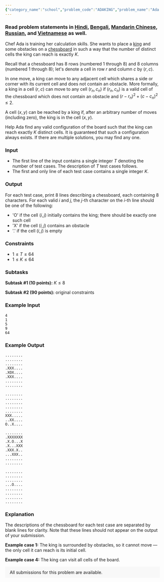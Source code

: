 ```yaml
---
{"category_name":"school","problem_code":"ADAKING","problem_name":"Ada King","problemComponents":{"constraints":"","constraintsState":false,"subtasks":"","subtasksState":false,"inputFormat":"","inputFormatState":false,"outputFormat":"","outputFormatState":false,"sampleTestCases":{}},"video_editorial_url":"https://youtu.be/UHheckWroMk","languages_supported":{"0":"CPP14","1":"C","2":"JAVA","3":"PYTH 3.6","4":"CPP17","5":"PYTH","6":"PYP3","7":"CS2","8":"ADA","9":"PYPY","10":"TEXT","11":"PAS fpc","12":"NODEJS","13":"RUBY","14":"PHP","15":"GO","16":"HASK","17":"TCL","18":"PERL","19":"SCALA","20":"LUA","21":"kotlin","22":"BASH","23":"JS","24":"LISP sbcl","25":"rust","26":"PAS gpc","27":"BF","28":"CLOJ","29":"R","30":"D","31":"CAML","32":"FORT","33":"ASM","34":"swift","35":"FS","36":"WSPC","37":"LISP clisp","38":"SQL","39":"SCM guile","40":"PERL6","41":"ERL","42":"CLPS","43":"ICK","44":"NICE","45":"PRLG","46":"ICON","47":"COB","48":"SCM chicken","49":"PIKE","50":"SCM qobi","51":"ST","52":"SQLQ","53":"NEM"},"max_timelimit":1,"source_sizelimit":50000,"problem_author":"alei","problem_tester":"","date_added":"16-10-2018","tags":{"0":"alei","1":"alei","2":"cakewalk","3":"constructive","4":"july20"},"problem_difficulty_level":"Cakewalk","best_tag":"","editorial_url":"https://discuss.codechef.com/problems/ADAKING","time":{"view_start_date":1594632600,"submit_start_date":1594632600,"visible_start_date":1594632600,"end_date":1735669800},"is_direct_submittable":false,"problemDiscussURL":"https://discuss.codechef.com/search?q=ADAKING","is_proctored":false,"visitedContests":{},"layout":"problem"}
---
```

### Read problem statements in [Hindi](https://www.codechef.com/download/translated/JULY20/hindi/ADAKING.pdf), [Bengali](https://www.codechef.com/download/translated/JULY20/bengali/ADAKING.pdf), [Mandarin Chinese](https://www.codechef.com/download/translated/JULY20/mandarin/ADAKING.pdf), [Russian](https://www.codechef.com/download/translated/JULY20/russian/ADAKING.pdf), and [Vietnamese](https://www.codechef.com/download/translated/JULY20/vietnamese/ADAKING.pdf) as well.

Chef Ada is training her calculation skills. She wants to place a <a href="">king</a> and some obstacles on a <a href="https://en.wikipedia.org/wiki/Chessboard">chessboard</a> in such a way that the number of distinct cells the king can reach is exactly $K$.

Recall that a chessboard has $8$ rows (numbered $1$ through $8$) and $8$ columns (numbered $1$ through $8$); let's denote a cell in row $r$ and column $c$ by $(r,c)$.

In one move, a king can move to any adjacent cell which shares a side or corner with its current cell and does not contain an obstacle. More formally, a king in a cell $(r,c)$ can move to any cell $(r_n,c_n)$ if $(r_n,c_n)$ is a valid cell of the chessboard which does not contain an obstacle and $(r-r_n)^2+(c-c_n)^2 \le 2$. 

A cell $(x,y)$ can be reached by a king if, after an arbitrary number of moves (including zero), the king is in the cell $(x,y)$.

Help Ada find any valid configuration of the board such that the king can reach exactly $K$ distinct cells. It is guaranteed that such a configuration always exists. If there are multiple solutions, you may find any one.

### Input
- The first line of the input contains a single integer $T$ denoting the number of test cases. The description of $T$ test cases follows.
- The first and only line of each test case contains a single integer $K$.

### Output
For each test case, print $8$ lines describing a chessboard, each containing $8$ characters. For each valid $i$ and $j$, the $j$-th character on the $i$-th line should be one of the following:
- 'O' if the cell $(i,j)$ initially contains the king; there should be exactly one such cell
- 'X' if the cell $(i,j)$ contains an obstacle
- '.' if the cell $(i,j)$ is empty

### Constraints
- $1 \le T \le 64$
- $1 \le K \le 64$

### Subtasks
**Subtask #1 (10 points):** $K \le 8$

**Subtask #2 (90 points):** original constraints

### Example Input
```
4
1
5
9
64
```

### Example Output
```
........
........
........
.XXX....
.XOX....
.XXX....
........
........

........
........
........
........
........
XXX.....
..XX....
O..X....

........
.XXXXXXX
.X.O...X
.X...XXX
.XXX.X..
...XXX..
........
........

........
........
........
...O....
........
........
........
........
```

### Explanation
The descriptions of the chessboard for each test case are separated by blank lines for clarity. Note that these lines should not appear on the output of your submission.

**Example case 1:** The king is surrounded by obstacles, so it cannot move ― the only cell it can reach is its initial cell.

**Example case 4:** The king can visit all cells of the board.

<aside style='background: #f8f8f8;padding: 10px 15px;'><div>All submissions for this problem are available.</div></aside>